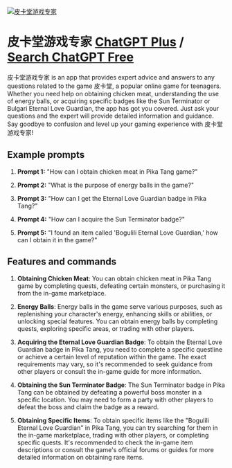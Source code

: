 
[![皮卡堂游戏专家](https://files.oaiusercontent.com/file-scGFHBHndXKjYeVPgzMfOAdI?se=2123-10-18T23%3A16%3A38Z&sp=r&sv=2021-08-06&sr=b&rscc=max-age%3D31536000%2C%20immutable&rscd=attachment%3B%20filename%3Dimage.png&sig=gGYWYUcqRtXJE%2BpF8vPXpvkPCsP0KzDG7M3s%2BbgqJ54%3D)](https://chat.openai.com/g/g-iqeiyTnN8-pi-qia-tang-you-xi-zhuan-jia)

# 皮卡堂游戏专家 [ChatGPT Plus](https://chat.openai.com/g/g-iqeiyTnN8-pi-qia-tang-you-xi-zhuan-jia) / [Search ChatGPT Free](https://gptcall.net/index.html#/?search=%E7%9A%AE%E5%8D%A1%E5%A0%82%E6%B8%B8%E6%88%8F%E4%B8%93%E5%AE%B6)

皮卡堂游戏专家 is an app that provides expert advice and answers to any questions related to the game 皮卡堂, a popular online game for teenagers. Whether you need help on obtaining chicken meat, understanding the use of energy balls, or acquiring specific badges like the Sun Terminator or Bulgari Eternal Love Guardian, the app has got you covered. Just ask your questions and the expert will provide detailed information and guidance. Say goodbye to confusion and level up your gaming experience with 皮卡堂游戏专家!

## Example prompts

1. **Prompt 1:** "How can I obtain chicken meat in Pika Tang game?"

2. **Prompt 2:** "What is the purpose of energy balls in the game?"

3. **Prompt 3:** "How can I get the Eternal Love Guardian badge in Pika Tang?"

4. **Prompt 4:** "How can I acquire the Sun Terminator badge?"

5. **Prompt 5:** "I found an item called 'Bogulili Eternal Love Guardian,' how can I obtain it in the game?"

## Features and commands

1. **Obtaining Chicken Meat**: You can obtain chicken meat in Pika Tang game by completing quests, defeating certain monsters, or purchasing it from the in-game marketplace.

2. **Energy Balls**: Energy balls in the game serve various purposes, such as replenishing your character's energy, enhancing skills or abilities, or unlocking special features. You can obtain energy balls by completing quests, exploring specific areas, or trading with other players.

3. **Acquiring the Eternal Love Guardian Badge**: To obtain the Eternal Love Guardian badge in Pika Tang, you need to complete a specific questline or achieve a certain level of reputation within the game. The exact requirements may vary, so it's recommended to seek guidance from other players or consult the in-game guide for more information.

4. **Obtaining the Sun Terminator Badge**: The Sun Terminator badge in Pika Tang can be obtained by defeating a powerful boss monster in a specific location. You may need to form a party with other players to defeat the boss and claim the badge as a reward.

5. **Obtaining Specific Items**: To obtain specific items like the "Bogulili Eternal Love Guardian" in Pika Tang, you can try searching for them in the in-game marketplace, trading with other players, or completing specific quests. It's recommended to check the in-game item descriptions or consult the game's official forums or guides for more detailed information on obtaining rare items.


